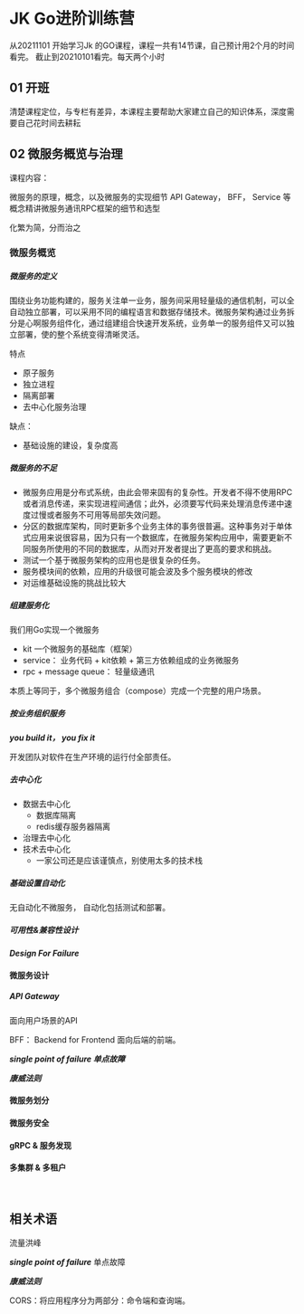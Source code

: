 # JK Go进阶训练营

从20211101 开始学习Jk 的GO课程，课程一共有14节课，自己预计用2个月的时间看完。 截止到20210101看完。每天两个小时



## 01 开班

清楚课程定位，与专栏有差异，本课程主要帮助大家建立自己的知识体系，深度需要自己花时间去耕耘



## 02 微服务概览与治理

课程内容：

微服务的原理，概念，以及微服务的实现细节 API Gateway， BFF， Service 等概念精讲微服务通讯RPC框架的细节和选型





化繁为简，分而治之





### 微服务概览

##### 微服务的定义

围绕业务功能构建的，服务关注单一业务，服务间采用轻量级的通信机制，可以全自动独立部署，可以采用不同的编程语言和数据存储技术。微服务架构通过业务拆分是心啊服务组件化，通过组建组合快速开发系统，业务单一的服务组件又可以独立部署，使的整个系统变得清晰灵活。 

特点

* 原子服务
* 独立进程
* 隔离部署
* 去中心化服务治理

缺点：

* 基础设施的建设，复杂度高



##### 微服务的不足

* 微服务应用是分布式系统，由此会带来固有的复杂性。开发者不得不使用RPC或者消息传递，来实现进程间通信；此外，必须要写代码来处理消息传递中速度过慢或者服务不可用等局部失效问题。 
* 分区的数据库架构，同时更新多个业务主体的事务很普遍。这种事务对于单体式应用来说很容易，因为只有一个数据库，在微服务架构应用中，需要更新不同服务所使用的不同的数据库，从而对开发者提出了更高的要求和挑战。 
* 测试一个基于微服务架构的应用也是很复杂的任务。
* 服务模块间的依赖，应用的升级很可能会波及多个服务模块的修改
* 对运维基础设施的挑战比较大



##### 组建服务化

我们用Go实现一个微服务

* kit 一个微服务的基础库（框架）
* service： 业务代码 + kit依赖 + 第三方依赖组成的业务微服务
* rpc + message queue： 轻量级通讯



本质上等同于，多个微服务组合（compose）完成一个完整的用户场景。 



##### 按业务组织服务



***you build it， you fix it***





开发团队对软件在生产环境的运行付全部责任。 



##### 去中心化

* 数据去中心化
  * 数据库隔离
  * redis缓存服务器隔离
* 治理去中心化
* 技术去中心化
  * 一家公司还是应该谨慎点，别使用太多的技术栈



##### 基础设置自动化

无自动化不微服务， 自动化包括测试和部署。 





##### 可用性&兼容性设计

***Design For Failure***











#### 微服务设计

##### API Gateway





面向用户场景的API 



BFF： Backend for Frontend 面向后端的前端。 



***single point of failure 单点故障***



***康威法则***





#### 微服务划分



#### 微服务安全





#### gRPC & 服务发现







#### 多集群 & 多租户

​	





## 相关术语

流量洪峰

***single point of failure***  单点故障

***康威法则***

CORS：将应用程序分为两部分：命令端和查询端。





































